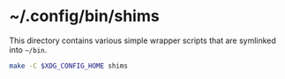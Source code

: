 # ~/.config/bin/shims

This directory contains various simple wrapper scripts that are symlinked into
`~/bin`.

```sh
make -C $XDG_CONFIG_HOME shims
```
